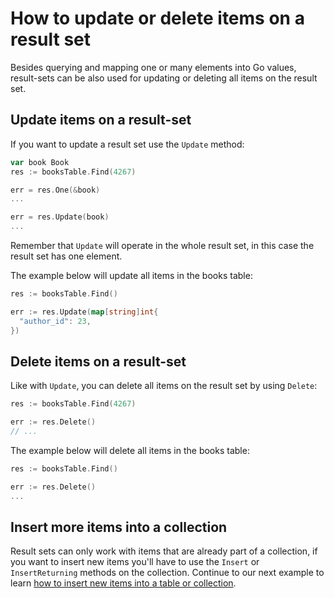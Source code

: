 # How to update or delete items on a result set

Besides querying and mapping one or many elements into Go values, result-sets
can be also used for updating or deleting all items on the result set.

## Update items on a result-set

If you want to update a result set use the `Update` method:

```go
var book Book
res := booksTable.Find(4267)

err = res.One(&book)
...

err = res.Update(book)
...
```

Remember that `Update` will operate in the whole result set, in this case the
result set has one element.

The example below will update all items in the books table:

```go
res := booksTable.Find()

err := res.Update(map[string]int{
  "author_id": 23,
})
```

## Delete items on a result-set

Like with `Update`, you can delete all items on the result set by using
`Delete`:

```go
res := booksTable.Find(4267)

err := res.Delete()
// ...
```

The example below will delete all items in the books table:


```go
res := booksTable.Find()

err := res.Delete()
...
```

## Insert more items into a collection

Result sets can only work with items that are already part of a collection, if
you want to insert new items you'll have to use the `Insert` or
`InsertReturning` methods on the collection. Continue to our next example to
learn [how to insert new items into a table or collection](/tour/05).
